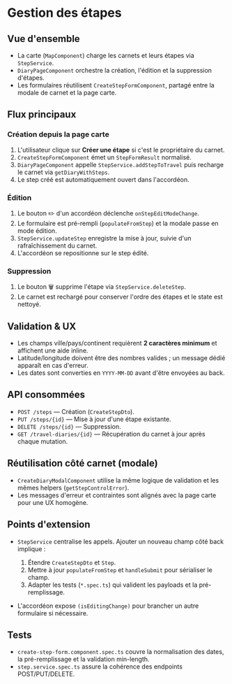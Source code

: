 # Gestion des étapes

## Vue d'ensemble
- La carte (`MapComponent`) charge les carnets et leurs étapes via `StepService`.
- `DiaryPageComponent` orchestre la création, l'édition et la suppression d'étapes.
- Les formulaires réutilisent `CreateStepFormComponent`, partagé entre la modale de carnet et la page carte.

## Flux principaux
### Création depuis la page carte
1. L'utilisateur clique sur **Créer une étape** si c'est le propriétaire du carnet.
2. `CreateStepFormComponent` émet un `StepFormResult` normalisé.
3. `DiaryPageComponent` appelle `StepService.addStepToTravel` puis recharge le carnet via `getDiaryWithSteps`.
4. Le step créé est automatiquement ouvert dans l'accordéon.

### Édition
1. Le bouton ✏️ d'un accordéon déclenche `onStepEditModeChange`.
2. Le formulaire est pré-rempli (`populateFromStep`) et la modale passe en mode édition.
3. `StepService.updateStep` enregistre la mise à jour, suivie d'un rafraîchissement du carnet.
4. L'accordéon se repositionne sur le step édité.

### Suppression
1. Le bouton 🗑️ supprime l'étape via `StepService.deleteStep`.
2. Le carnet est rechargé pour conserver l'ordre des étapes et le state est nettoyé.

## Validation & UX
- Les champs ville/pays/continent requièrent **2 caractères minimum** et affichent une aide inline.
- Latitude/longitude doivent être des nombres valides ; un message dédié apparaît en cas d'erreur.
- Les dates sont converties en `YYYY-MM-DD` avant d'être envoyées au back.

## API consommées
- `POST /steps` — Création (`CreateStepDto`).
- `PUT /steps/{id}` — Mise à jour d'une étape existante.
- `DELETE /steps/{id}` — Suppression.
- `GET /travel-diaries/{id}` — Récupération du carnet à jour après chaque mutation.

## Réutilisation côté carnet (modale)
- `CreateDiaryModalComponent` utilise la même logique de validation et les mêmes helpers (`getStepControlError`).
- Les messages d'erreur et contraintes sont alignés avec la page carte pour une UX homogène.

## Points d'extension
- `StepService` centralise les appels. Ajouter un nouveau champ côté back implique :
  1. Étendre `CreateStepDto` et `Step`.
  2. Mettre à jour `populateFromStep` et `handleSubmit` pour sérialiser le champ.
  3. Adapter les tests (`*.spec.ts`) qui valident les payloads et la pré-remplissage.

- L'accordéon expose `(isEditingChange)` pour brancher un autre formulaire si nécessaire.

## Tests
- `create-step-form.component.spec.ts` couvre la normalisation des dates, la pré-remplissage et la validation min-length.
- `step.service.spec.ts` assure la cohérence des endpoints POST/PUT/DELETE.
